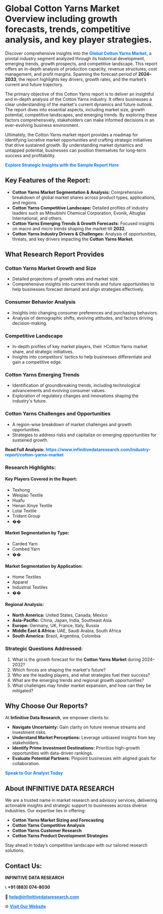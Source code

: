 <h1>Global Cotton Yarns Market Overview including growth forecasts, trends, competitive analysis, and key player strategies.</h1>
<p>
Discover comprehensive insights into the 
<a href="https://www.infinitivedataresearch.com/industry-report/cotton-yarns-market" rel="dofollow" style="color: #007BFF; text-decoration: none;"><strong>Global Cotton Yarns Market</strong></a>, a pivotal industry segment analyzed through its historical development, emerging trends, growth prospects, and competitive landscape. This report offers an in-depth analysis of production capacity, revenue structures, cost management, and profit margins. Spanning the forecast period of <strong>2024–2033</strong>, the report highlights key drivers, growth rates, and the market’s current and future trajectory.
</p>
<p>
The primary objective of this Cotton Yarns report is to deliver an insightful and in-depth analysis of the Cotton Yarns industry. It offers businesses a clear understanding of the market's current dynamics and future outlook. The report dives into essential aspects, including market size, growth potential, competitive landscapes, and emerging trends. By exploring these factors comprehensively, stakeholders can make informed decisions in an ever-evolving business environment.
</p>
<p>
Ultimately, the Cotton Yarns market report provides a roadmap for identifying lucrative market opportunities and crafting strategic initiatives that drive sustained growth. By understanding market dynamics and untapped potential, businesses can position themselves for long-term success and profitability.
</p>
<p>
<a href="https://www.infinitivedataresearch.com/request-sample/reportId=109323" style="color: #007BFF; text-decoration: none;"><strong>Explore Strategic Insights with the Sample Report Here</strong></a>
</p>

<h2>Key Features of the Report:</h2>
<ul>
<li><strong>Cotton Yarns Market Segmentation & Analysis:</strong> Comprehensive breakdown of global market shares across product types, applications, and regions.</li>
<li><strong>Cotton Yarns Competitive Landscape:</strong> Detailed profiles of industry leaders such as Mitsubishi Chemical Corporation, Evonik, Altuglas International, and others.</li>
<li><strong>Cotton Yarns Emerging Trends & Growth Forecasts:</strong> Focused insights on macro and micro trends shaping the market till <strong>2032</strong>.</li>
<li><strong>Cotton Yarns Industry Drivers & Challenges:</strong> Analysis of opportunities, threats, and key drivers impacting the <strong>Cotton Yarns Market</strong>.</li>
</ul>

<h2>What Research Report Provides</h2>
<h3>Cotton Yarns Market Growth and Size</h3>
<ul>
<li>Detailed projections of growth rates and market size.</li>
<li>Comprehensive insights into current trends and future opportunities to help businesses forecast demand and align strategies effectively.</li>
</ul>

<h3>Consumer Behavior Analysis</h3>
<ul>
<li>Insights into changing consumer preferences and purchasing behaviors.</li>
<li>Analysis of demographic shifts, evolving attitudes, and factors driving decision-making.</li>
</ul>

<h3>Competitive Landscape</h3>
<ul>
<li>In-depth profiles of key market players, their >Cotton Yarns market share, and strategic initiatives.</li>
<li>Insights into competitors' tactics to help businesses differentiate and gain a competitive edge.</li>
</ul>

<h3>Cotton Yarns Emerging Trends</h3>
<ul>
<li>Identification of groundbreaking trends, including technological advancements and evolving consumer values.</li>
<li>Exploration of regulatory changes and innovations shaping the industry's future.</li>
</ul>

<h3>Cotton Yarns Challenges and Opportunities</h3>
<ul>
<li>A region-wise breakdown of market challenges and growth opportunities.</li>
<li>Strategies to address risks and capitalize on emerging opportunities for sustained growth.</li>
</ul>
<p><strong>Read Full Analysis:</strong> <a href="https://www.infinitivedataresearch.com/industry-report/cotton-yarns-market" rel="dofollow" style="color: #007BFF; text-decoration: none;"><strong>https://www.infinitivedataresearch.com/industry-report/cotton-yarns-market</strong></a></p>
<h3>Research Highlights:</h3>
<h4>Key Players Covered in the Report:</h4>
<ul><li>Texhong</li><li>Weiqiao Textile</li><li>Huafu</li><li>Henan Xinye Textile</li><li>Lutai Textile</li><li>Trident Group</li><li>��</li></ul>
<h4>Market Segmentation by Type:</h4>
<ul><li>Carded Yarn</li><li>Combed Yarn</li><li>��</li></ul>
<h4>Market Segmentation by Application:</h4>
<ul><li>Home Textiles</li><li>Apparel</li><li>Industrial Textiles</li><li>��</li></ul>

<h4>Regional Analysis:</h4>
<ul>
<li><strong>North America:</strong> United States, Canada, Mexico</li>
<li><strong>Asia-Pacific:</strong> China, Japan, India, Southeast Asia</li>
<li><strong>Europe:</strong> Germany, UK, France, Italy, Russia</li>
<li><strong>Middle East & Africa:</strong> UAE, Saudi Arabia, South Africa</li>
<li><strong>South America:</strong> Brazil, Argentina, Colombia</li>
</ul>

<h3>Strategic Questions Addressed:</h3>
<ol>
<li>What is the growth forecast for the <strong>Cotton Yarns Market</strong> during 2024–2032?</li>
<li>Which forces are shaping the market's future?</li>
<li>Who are the leading players, and what strategies fuel their success?</li>
<li>What are the emerging trends and regional growth opportunities?</li>
<li>What challenges may hinder market expansion, and how can they be mitigated?</li>
</ol>

<h2>Why Choose Our Reports?</h2>
<p>At <strong>Infinitive Data Research</strong>, we empower clients to:</p>
<ul>
<li><strong>Navigate Uncertainty:</strong> Gain clarity on future revenue streams and investment risks.</li>
<li><strong>Understand Market Perceptions:</strong> Leverage unbiased insights from key stakeholders.</li>
<li><strong>Identify Prime Investment Destinations:</strong> Prioritize high-growth opportunities with data-driven rankings.</li>
<li><strong>Evaluate Potential Partners:</strong> Pinpoint businesses with aligned goals for collaboration.</li>
</ul>
<p><a href="https://www.infinitivedataresearch.com/industry-report/cotton-yarns-market" rel="dofollow" style="color: #007BFF; text-decoration: none;"><strong>Speak to Our Analyst Today</strong></a></p>

<h2>About INFINITIVE DATA RESEARCH</h2>
<p>We are a trusted name in market research and advisory services, delivering actionable insights and strategic support to businesses across diverse industries. Our expertise lies in offering:</p>
<ul>
<li><strong>Cotton Yarns Market Sizing and Forecasting</strong></li>
<li><strong>Cotton Yarns Competitive Analysis</strong></li>
<li><strong>Cotton Yarns Customer Research</strong></li>
<li><strong>Cotton Yarns Product Development Strategies</strong></li>
</ul>
<p>Stay ahead in today’s competitive landscape with our tailored research solutions.</p>

<h2>Contact Us:</h2>
<p><strong>INFINITIVE DATA RESEARCH</strong></p>
<p>📞 <strong>+91 (883) 074-8030</strong></p>
<p>📧 <strong><a href="mailto:help@infinitivedataresearch.com" style="color: #007BFF;">help@infinitivedataresearch.com</a></strong></p>
<p>🌐 <strong><a href="https://www.infinitivedataresearch.com" rel="dofollow" style="color: #007BFF;">Visit Our Website</a></strong></p>